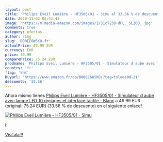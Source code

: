 ```yaml
---
layout: post
title: 'Philips Eveil Lumière - HF3505/01 - Simu al 33.56 % de descuento'
date: 2020-11-02 00:43:43
image: 'https://m.media-amazon.com/images/I/31cT238-dPL._SL200_.jpg'
comments: true
category: ofertas
author: ring
slug: 'B00EE6W5KO-fr'
actualPrice: 49.99 EUR
currency: EUR
price: 49.99
comparePrice: 75.24 EUR
prodname: 'Philips Eveil Lumière - HF3505/01 - Simulateur d aube avec lampe LED  10 réglages  et interface tactile - Blanc'
country: 'fr'
flag: '🇫🇷'
buyurl: 'https://www.amazon.fr/dp/B00EE6W5KO/?tag=tolees0d-21'
descuento: '33.56'
---
```


Ahora mismo tienes [Philips Eveil Lumière - HF3505/01 - Simulateur d aube avec lampe LED  10 réglages  et interface tactile - Blanc](https://www.amazon.fr/dp/B00EE6W5KO/?tag=tolees0d-21) a 49.99 EUR (original: 75.24 EUR) (33.56 %  de descuento) en el siguiente enlace!

[![Philips Eveil Lumière - HF3505/01 - Simu](https://m.media-amazon.com/images/I/31cT238-dPL._SL200_.jpg)](https://www.amazon.fr/dp/B00EE6W5KO/?tag=tolees0d-21)

ℹ️:


[Visítala!!!](https://www.amazon.fr/dp/B00EE6W5KO/?tag=tolees0d-21)
